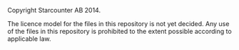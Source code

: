 Copyright Starcounter AB 2014.

The licence model for the files in this repository is not yet decided. Any use of the files in this repository
is prohibited to the extent possible according to applicable law.